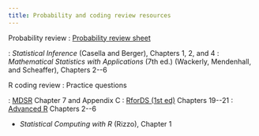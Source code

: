 ```yaml
---
title: Probability and coding review resources
---
```


Probability review
: [Probability review sheet](https://sta379-s25.github.io/resources/probability_review.pdf)

: *Statistical Inference* (Casella and Berger), Chapters 1, 2, and 4
: *Mathematical Statistics with Applications* (7th ed.) (Wackerly, Mendenhall, and Scheaffer), Chapters 2--6

R coding review
: Practice questions

: [MDSR](https://mdsr-book.github.io/mdsr3e/) Chapter 7 and Appendix C
: [RforDS (1st ed)](https://r4ds.had.co.nz/index.html) Chapters 19--21
: [Advanced R](https://adv-r.hadley.nz/index.html) Chapters 2--6
* *Statistical Computing with R* (Rizzo), Chapter 1
